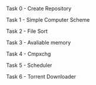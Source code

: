 Task 0 - Create Repository

Task 1 - Simple Computer Scheme

Task 2 - File Sort

Task 3 - Avaliable memory

Task 4 - Cmpxchg

Task 5 - Scheduler

Task 6 - Torrent Downloader